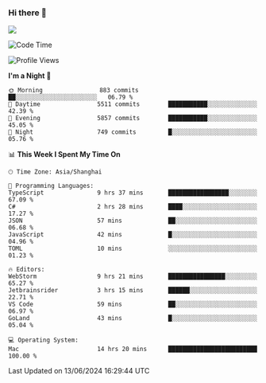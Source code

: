 ### Hi there 👋

<!--
**JJAYCHEN1e/jjaychen1e** is a ✨ _special_ ✨ repository because its `README.md` (this file) appears on your GitHub profile.

Here are some ideas to get you started:

- 🔭 I’m currently working on ...
- 🌱 I’m currently learning ...
- 👯 I’m looking to collaborate on ...
- 🤔 I’m looking for help with ...
- 💬 Ask me about ...
- 📫 How to reach me: ...
- 😄 Pronouns: ...
- ⚡ Fun fact: ...
-->

[![](https://github-readme-stats.vercel.app/api?username=jjaychen1e&show_icons=true)](https://github.com/jjaychen1e/github-readme-stats?count_private=true)

<!--START_SECTION:waka-->
![Code Time](http://img.shields.io/badge/Code%20Time-1%2C208%20hrs%2025%20mins-blue)

![Profile Views](http://img.shields.io/badge/Profile%20Views-0-blue)

**I'm a Night 🦉** 

```text
🌞 Morning                883 commits         ██░░░░░░░░░░░░░░░░░░░░░░░   06.79 % 
🌆 Daytime                5511 commits        ███████████░░░░░░░░░░░░░░   42.39 % 
🌃 Evening                5857 commits        ███████████░░░░░░░░░░░░░░   45.05 % 
🌙 Night                  749 commits         █░░░░░░░░░░░░░░░░░░░░░░░░   05.76 % 
```


📊 **This Week I Spent My Time On** 

```text
🕑︎ Time Zone: Asia/Shanghai

💬 Programming Languages: 
TypeScript               9 hrs 37 mins       █████████████████░░░░░░░░   67.09 % 
C#                       2 hrs 28 mins       ████░░░░░░░░░░░░░░░░░░░░░   17.27 % 
JSON                     57 mins             ██░░░░░░░░░░░░░░░░░░░░░░░   06.68 % 
JavaScript               42 mins             █░░░░░░░░░░░░░░░░░░░░░░░░   04.96 % 
TOML                     10 mins             ░░░░░░░░░░░░░░░░░░░░░░░░░   01.23 % 

🔥 Editors: 
WebStorm                 9 hrs 21 mins       ████████████████░░░░░░░░░   65.27 % 
Jetbrainsrider           3 hrs 15 mins       ██████░░░░░░░░░░░░░░░░░░░   22.71 % 
VS Code                  59 mins             ██░░░░░░░░░░░░░░░░░░░░░░░   06.97 % 
GoLand                   43 mins             █░░░░░░░░░░░░░░░░░░░░░░░░   05.04 % 

💻 Operating System: 
Mac                      14 hrs 20 mins      █████████████████████████   100.00 % 
```


 Last Updated on 13/06/2024 16:29:44 UTC
<!--END_SECTION:waka-->
